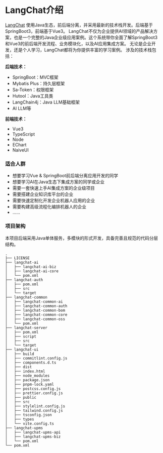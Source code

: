 # LangChat介绍

[LangChat](http://github.com/tycoding/langchat) 使用Java生态，前后端分离，并采用最新的技术栈开发。后端基于SpringBoot3，前端基于Vue3。
LangChat不仅为企业提供AI领域的产品解决方案，也是一个完整的Java企业级应用案例。这个系统带你全面了解SpringBoot3和Vue3的前后端开发流程、业务模块化，以及AI应用集成方案。
无论是企业开发，还是个人学习，LangChat都将为你提供丰富的学习案例。
涉及的技术栈包括：

**后端技术：**

- SpringBoot：MVC框架
- Mybatis Plus：持久层框架
- Sa-Token：权限框架
- Hutool：Java工具类
- LangChain4j：Java LLM基础框架
- AI LLM等

**前端技术：**

- Vue3
- TypeScript
- Node
- EChart
- NaiveUI

### 适合人群

- 想要学习Vue & SpringBoot前后端分离应用开发的同学
- 想要学习AI在Java生态下集成方案的同学或企业
- 需要一套快速上手AI集成方案的企业级项目
- 需要搭建企业知识库平台的企业
- 需要快速定制化开发企业机器人应用的企业
- 需要构建高级流程化编排机器人的企业
- ......

### 项目架构

本项目后端采用Java单体服务，多模块的形式开发，具备完善且规范的代码分层结构。

```text copy
.
├── LICENSE
├── langchat-ai
│   ├── langchat-ai-biz
│   ├── langchat-ai-core
│   └── pom.xml
├── langchat-auth
│   ├── pom.xml
│   ├── src
│   └── target
├── langchat-common
│   ├── langchat-common-ai
│   ├── langchat-common-auth
│   ├── langchat-common-bom
│   ├── langchat-common-core
│   ├── langchat-common-oss
│   └── pom.xml
├── langchat-server
│   ├── pom.xml
│   ├── script
│   ├── src
│   └── target
├── langchat-ui
│   ├── build
│   ├── commitlint.config.js
│   ├── components.d.ts
│   ├── dist
│   ├── index.html
│   ├── node_modules
│   ├── package.json
│   ├── pnpm-lock.yaml
│   ├── postcss.config.js
│   ├── prettier.config.js
│   ├── public
│   ├── src
│   ├── stylelint.config.js
│   ├── tailwind.config.js
│   ├── tsconfig.json
│   ├── types
│   └── vite.config.ts
├── langchat-upms
│   ├── langchat-upms-api
│   ├── langchat-upms-biz
│   └── pom.xml
└── pom.xml
```
